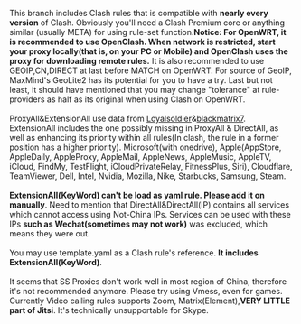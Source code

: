 This branch includes Clash rules that is compatible with **nearly every version** of Clash. Obviously you'll need a Clash Premium core or anything similar (usually META) for using rule-set function.**Notice: For OpenWRT, it is recommended to use OpenClash. When network is restricted, start your proxy locally(that is, on your PC or Mobile) and OpenClash uses the proxy for downloading remote rules.** It is also recommended to use GEOIP,CN,DIRECT at last before MATCH on OpenWRT. For source of GeoIP, MaxMind's GeoLite2 has its potential for you to have a try. Last but not least, it should have mentioned that you may change "tolerance" at rule-providers as half as its original when using Clash on OpenWRT.<br>
<br>
ProxyAll&ExtensionAll use data from [Loyalsoldier](https://github.com/Loyalsoldier/clash-rules)&[blackmatrix7](https://github.com/blackmatrix7/ios_rule_script/tree/master/rule/Clash).
<br>
ExtensionAll includes the one possibly missing in ProxyAll & DirectAll, as well as enhancing its priority within all rules(In clash, the rule in a former position has a higher priority). Microsoft(with onedrive), Apple(AppStore, AppleDaily, AppleProxy, AppleMail, AppleNews, AppleMusic, AppleTV, iCloud, FindMy, TestFlight, iCloudPrivateRelay, FitnessPlus, Siri), Cloudflare, TeamViewer, Dell, Intel, Nvidia, Mozilla, Nike, Starbucks, Samsung, Steam.<br>
<br>
**ExtensionAll(KeyWord) can't be load as yaml rule. Please add it on manually**. Need to mention that DirectAll&DirectAll(IP) contains all services which cannot access using Not-China IPs. Services can be used with these IPs **such as Wechat(sometimes may not work)** was excluded, which means they were out.<br>
<br>
You may use template.yaml as a Clash rule's reference. **It includes ExtensionAll(KeyWord)**.<br>
<br>
It seems that SS Proxies don't work well in most region of China, therefore it's not recommended anymore. Please try using Vmess, even for games.
Currently Video calling rules supports Zoom, Matrix(Element),**VERY LITTLE part of Jitsi**. It's technically unsupportable for Skype.
